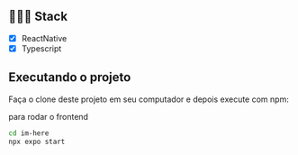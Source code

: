 ## 👨🏽‍💻 Stack

- [x] ReactNative
- [x] Typescript

## Executando o projeto

Faça o clone deste projeto em seu computador e depois execute com npm:

para rodar o frontend
```bash 
cd im-here
npx expo start
```

